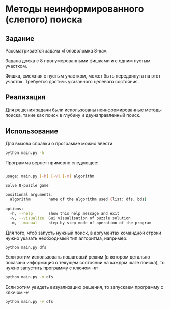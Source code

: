 # Методы неинформированного (слепого) поиска

## Задание

Рассматривается задача «Головоломка 8-ка».

Задана доска с 8 пронумерованными фишками и с одним пустым участком.

Фишка, смежная с пустым участком, может быть передвинута на этот участок. Требуется достичь указанного целевого состояния.

## Реализация 

Для решения задачи были использованы неинформированные методы поиска, такие как поиск в глубину и двунаправленный поиск.

## Использование

Для вызова справки о программе можно ввести 

```sh
python main.py -h
```

Программа вернет примерно следующее:

```sh

usage: main.py [-h] [-v] [-m] algorithm

Solve 8-puzzle game

positional arguments:
  algorithm        name of the algorithm used (list: dfs, bds)

options:
  -h, --help       show this help message and exit
  -v, --visualize  Gui visualisation of puzzle solution
  -m, --manual     step-by-step mode of operation of the program


```

Для того, чтоб запусть нужный поиск, в аргументах командной строки нужно указать необходимый тип алгоритма, например:

```sh
python main.py dfs
```

Если хотим использовать пошаговый режим (в котором детально показана информация о текущем состоянии на каждом шаге поиска), то нужно запустить программу с ключом *-m*

```sh
python main.py -m dfs
```

Если хотим увидеть визуализацию решения, то запускаем программу с ключом *-v*

```sh
python main.py -v dfs
```
